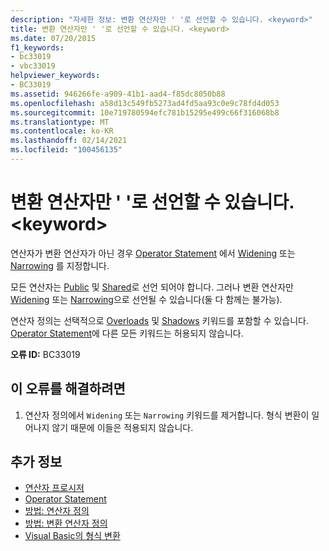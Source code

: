 ```yaml
---
description: "자세한 정보: 변환 연산자만 ' '로 선언할 수 있습니다. <keyword>"
title: 변환 연산자만 ' '로 선언할 수 있습니다. <keyword>
ms.date: 07/20/2015
f1_keywords:
- bc33019
- vbc33019
helpviewer_keywords:
- BC33019
ms.assetid: 946266fe-a909-41b1-aad4-f85dc8050b88
ms.openlocfilehash: a58d13c549fb5273ad4fd5aa93c0e9c78fd4d053
ms.sourcegitcommit: 10e719780594efc781b15295e499c66f316068b8
ms.translationtype: MT
ms.contentlocale: ko-KR
ms.lasthandoff: 02/14/2021
ms.locfileid: "100456135"
---
```

# <a name="only-conversion-operators-can-be-declared-keyword"></a>변환 연산자만 ' '로 선언할 수 있습니다. \<keyword>

연산자가 변환 연산자가 아닌 경우 [Operator Statement](../language-reference/statements/operator-statement.md) 에서 [Widening](../language-reference/modifiers/widening.md) 또는 [Narrowing](../language-reference/modifiers/narrowing.md) 를 지정합니다.  
  
 모든 연산자는 [Public](../language-reference/modifiers/public.md) 및 [Shared](../language-reference/modifiers/shared.md)로 선언 되어야 합니다. 그러나 변환 연산자만 [Widening](../language-reference/modifiers/widening.md) 또는 [Narrowing](../language-reference/modifiers/narrowing.md)으로 선언될 수 있습니다(둘 다 함께는 불가능).  
  
 연산자 정의는 선택적으로 [Overloads](../language-reference/modifiers/overloads.md) 및 [Shadows](../language-reference/modifiers/shadows.md) 키워드를 포함할 수 있습니다. [Operator Statement](../language-reference/statements/operator-statement.md)에 다른 모든 키워드는 허용되지 않습니다.  
  
 **오류 ID:** BC33019  
  
## <a name="to-correct-this-error"></a>이 오류를 해결하려면  
  
1. 연산자 정의에서 `Widening` 또는 `Narrowing` 키워드를 제거합니다. 형식 변환이 일어나지 않기 때문에 이들은 적용되지 않습니다.  
  
## <a name="see-also"></a>추가 정보

- [연산자 프로시저](../programming-guide/language-features/procedures/operator-procedures.md)
- [Operator Statement](../language-reference/statements/operator-statement.md)
- [방법: 연산자 정의](../programming-guide/language-features/procedures/how-to-define-an-operator.md)
- [방법: 변환 연산자 정의](../programming-guide/language-features/procedures/how-to-define-a-conversion-operator.md)
- [Visual Basic의 형식 변환](../programming-guide/language-features/data-types/type-conversions.md)
